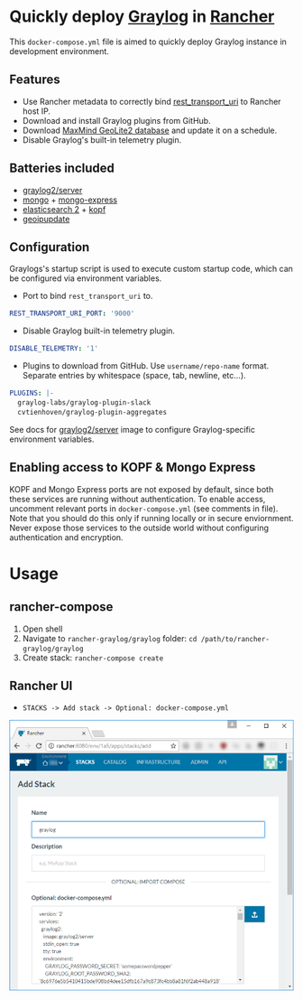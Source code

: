 # Quickly deploy [Graylog](https://www.graylog.org/) in [Rancher](http://rancher.com/rancher/)

This `docker-compose.yml` file is aimed to quickly deploy Graylog instance in development environment. 

## Features

* Use Rancher metadata to correctly bind [rest_transport_uri](http://docs.graylog.org/en/2.2/pages/configuration/web_interface.html) to Rancher host IP.
* Download and install Graylog plugins from GitHub.
* Download [MaxMind GeoLite2 database](http://dev.maxmind.com/geoip/geoip2/geolite2/) and update it on a schedule.
* Disable Graylog's built-in telemetry plugin.

## Batteries included

* [graylog2/server](https://hub.docker.com/r/graylog2/server/)
* [mongo](https://hub.docker.com/_/mongo/) + [mongo-express](https://hub.docker.com/_/mongo-express/)
* [elasticsearch 2](https://hub.docker.com/_/elasticsearch/) + [kopf](https://hub.docker.com/r/lmenezes/elasticsearch-kopf/)
* [geoipupdate](https://hub.docker.com/r/tkrs/maxmind-geoipupdate/)

## Configuration

Graylogs's startup script is used to execute custom startup code, which can be configured via environment variables.

* Port to bind `rest_transport_uri` to.

```yml
REST_TRANSPORT_URI_PORT: '9000'
```

* Disable Graylog built-in telemetry plugin.

```yml
DISABLE_TELEMETRY: '1'
```

* Plugins to download from GitHub. Use `username/repo-name` format. Separate entries by whitespace (space, tab, newline, etc...).

```yml
PLUGINS: |-
  graylog-labs/graylog-plugin-slack
  cvtienhoven/graylog-plugin-aggregates
```

See docs for [graylog2/server](https://hub.docker.com/r/graylog2/server/) image to configure Graylog-specific environment variables.

## Enabling access to KOPF & Mongo Express

KOPF and Mongo Express ports are not exposed by default, since both these services are running without authentication. To enable access, uncomment relevant ports in `docker-compose.yml` (see comments in file).
Note that you should do this only if running locally or in secure enviornment. Never expose those services to the outside world without configuring authentication and encryption.

# Usage

## rancher-compose

1. Open shell
2. Navigate to `rancher-graylog/graylog` folder: `cd /path/to/rancher-graylog/graylog`
3. Create stack: `rancher-compose create`

## Rancher UI

* `STACKS -> Add stack -> Optional: docker-compose.yml`

![New Rancher stack](assets/new-stack.png)
